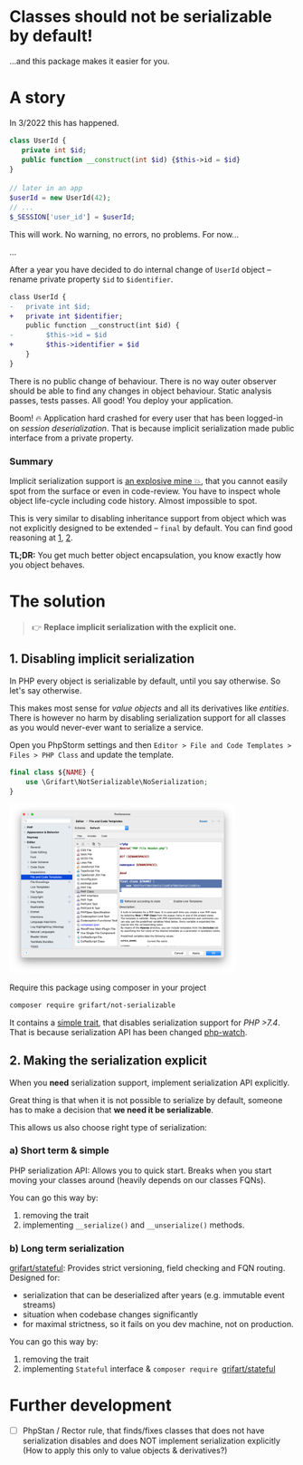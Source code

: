 # Classes should not be serializable by default!

...and this package makes it easier for you.

# A story

In 3/2022 this has happened.

```php
class UserId { 
   private int $id;
   public function __construct(int $id) {$this->id = $id}
}

// later in an app
$userId = new UserId(42);
// ...
$_SESSION['user_id'] = $userId;
```

This will work. No warning, no errors, no problems. For now...

...

After a year you have decided to do internal change of `UserId` object – rename private property `$id` to `$identifier`.

```diff
class UserId { 
-   private int $id;
+   private int $identifier;
    public function __construct(int $id) {
-        $this->id = $id
+        $this->identifier = $id
    }
}
```

There is no public change of behaviour. There is no way outer observer should be able to find any changes in object behaviour. Static analysis passes, tests passes. All good! You deploy your application.

Boom! 🔥 Application hard crashed for every user that has been logged-in on _session deserialization_. That is because implicit serialization made public interface from a private property.

### Summary

Implicit serialization support is [an explosive mine 💥](https://en.wikipedia.org/wiki/Explosive_mine), that you cannot easily spot from the surface or even in code-review. You have to inspect whole object life-cycle including code history. Almost impossible to spot.

This is very similar to disabling inheritance support from object which was not explicitly designed to be extended – `final` by default. You can find good reasoning at [1](https://matthiasnoback.nl/2018/09/final-classes-by-default-why/), [2](http://whiley.org/2011/12/06/final-should-be-default-for-classes-in-java/).

**TL;DR:** You get much better object encapsulation, you know exactly how you object behaves.

# The solution

> 👉 **Replace implicit serialization with the explicit one.**

## 1. Disabling implicit serialization

In PHP every object is serializable by default, until you say otherwise. So let's say otherwise.

This makes most sense for _value objects_ and all its derivatives like _entities_. There is however no harm by disabling serialization support for all classes as you would never-ever want to serialize a service.


Open you PhpStorm settings and then `Editor > File and Code Templates > Files > PHP Class` and update the template.

```php
final class ${NAME} {
	use \Grifart\NotSerializable\NoSerialization;
}
```

<img src=docs/phpstorm-settings.png width=400 alt="PhpStorm default template settings">

Require this package using composer in your project

```bash
composer require grifart/not-serializable
```

It contains a [simple trait](src), that disables serialization support for _PHP >7.4_. That is because serialization API has been changed [php-watch](https://php.watch/versions/8.1/serializable-deprecated).


## 2. Making the serialization explicit

When you **need** serialization support, implement serialization API explicitly.

Great thing is that when it is not possible to serialize by default, someone has to make a decision that **we need it be serializable**.

This allows us also choose right type of serialization:

### a) Short term & simple

PHP serialization API: Allows you to quick start. Breaks when you start moving your classes around (heavily depends on our classes FQNs).

You can go this way by:
1. removing the trait
2. implementing `__serialize()` and `__unserialize()` methods.

### b) Long term serialization

[grifart/stateful](https://github.com/grifart/stateful): Provides strict versioning, field checking and FQN routing. Designed for:
- serialization that can be deserialized after years (e.g. immutable event streams)
- situation when codebase changes significantly
- for maximal strictness, so it fails on you dev machine, not on production.

You can go this way by:
1. removing the trait
2. implementing `Stateful` interface & `composer require `[grifart/stateful](https://github.com/grifart/stateful)


# Further development

- [ ] PhpStan / Rector rule, that finds/fixes classes that does not have serialization disables and does NOT implement serialization explicitly (How to apply this only to value objects & derivatives?)
